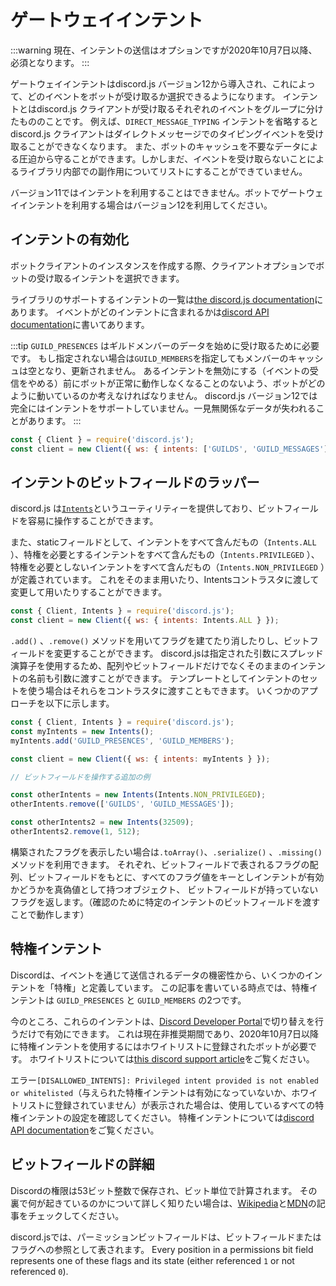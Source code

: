 # ゲートウェイインテント

:::warning
現在、インテントの送信はオプションですが2020年10月7日以降、必須となります。
:::

ゲートウェイインテントはdiscord.js バージョン12から導入され、これによって、どのイベントをボットが受け取るか選択できるようになります。 インテントとはdiscord.js クライアントが受け取るそれぞれのイベントをグループに分けたもののことです。 例えば、`DIRECT_MESSAGE_TYPING` インテントを省略するとdiscord.js クライアントはダイレクトメッセージでのタイピングイベントを受け取ることができなくなります。 また、ボットのキャッシュを不要なデータによる圧迫から守ることができます。しかしまだ、イベントを受け取らないことによるライブラリ内部での副作用についてリストにすることができていません。

<branch version="11.x">

バージョン11ではインテントを利用することはできません。ボットでゲートウェイインテントを利用する場合はバージョン12を利用してください。

</branch>

<branch version="12.x">

## インテントの有効化

ボットクライアントのインスタンスを作成する際、クライアントオプションでボットの受け取るインテントを選択できます。

ライブラリのサポートするインテントの一覧は[the discord.js documentation](https://discord.js.org/#/docs/main/stable/class/Intents?scrollTo=s-FLAGS)にあります。 イベントがどのインテントに含まれるかは[discord API documentation](https://discordapp.com/developers/docs/topics/gateway#list-of-intents)に書いてあります。

:::tip
`GUILD_PRESENCES` はギルドメンバーのデータを始めに受け取るために必要です。 もし指定されない場合は`GUILD_MEMBERS`を指定してもメンバーのキャッシュは空となり、更新されません。 あるインテントを無効にする（イベントの受信をやめる）前にボットが正常に動作しなくなることのないよう、ボットがどのように動いているのか考えなければなりません。 discord.js バージョン12では完全にはインテントをサポートしていません。一見無関係なデータが失われることがあります。
:::

```js
const { Client } = require('discord.js');
const client = new Client({ ws: { intents: ['GUILDS', 'GUILD_MESSAGES'] } });
```

## インテントのビットフィールドのラッパー

discord.js は[`Intents`](https://discord.js.org/#/docs/main/stable/class/Intents)というユーティリティーを提供しており、ビットフィールドを容易に操作することができます。

また、staticフィールドとして、インテントをすべて含んだもの（`Intents.ALL` ）、特権を必要とするインテントをすべて含んだもの（`Intents.PRIVILEGED` ）、特権を必要としないインテントをすべて含んだもの（`Intents.NON_PRIVILEGED` ）が定義されています。 これをそのまま用いたり、Intentsコントラスタに渡して変更して用いたりすることができます。

```js
const { Client, Intents } = require('discord.js');
const client = new Client({ ws: { intents: Intents.ALL } });
```

<!--
The other static bits can be accessed likewise via <code>Intents.PRIVILEGED</code> and <code>Intents.NON_PRIVILEGED</code>.
-->

`.add()` 、`.remove()` メソッドを用いてフラグを建てたり消したりし、ビットフィールドを変更することができます。 discord.jsは指定された引数にスプレッド演算子を使用するため、配列やビットフィールドだけでなくそのままのインテントの名前も引数に渡すことができます。 テンプレートとしてインテントのセットを使う場合はそれらをコントラスタに渡すこともできます。 いくつかのアプローチを以下に示します。

```js
const { Client, Intents } = require('discord.js');
const myIntents = new Intents();
myIntents.add('GUILD_PRESENCES', 'GUILD_MEMBERS');

const client = new Client({ ws: { intents: myIntents } });

// ビットフィールドを操作する追加の例

const otherIntents = new Intents(Intents.NON_PRIVILEGED);
otherIntents.remove(['GUILDS', 'GUILD_MESSAGES']);

const otherIntents2 = new Intents(32509);
otherIntents2.remove(1, 512);
```

構築されたフラグを表示したい場合は`.toArray()`、`.serialize()` 、`.missing()` メソッドを利用できます。 それぞれ、ビットフィールドで表されるフラグの配列、ビットフィールドをもとに、すべてのフラグ値をキーとしインテントが有効かどうかを真偽値として持つオブジェクト、 ビットフィールドが持っていないフラグを返します。（確認のために特定のインテントのビットフィールドを渡すことで動作します）

## 特権インテント

Discordは、イベントを通じて送信されるデータの機密性から、いくつかのインテントを「特権」と定義しています。 この記事を書いている時点では、特権インテントは `GUILD_PRESENCES` と `GUILD_MEMBERS` の2つです。

今のところ、これらのインテントは、[Discord Developer Portal](https://discordapp.com/developers/applications)で切り替えを行うだけで有効にできます。 これは現在非推奨期間であり、2020年10月7日以降に特権インテントを使用するにはホワイトリストに登録されたボットが必要です。 ホワイトリストについては[this discord support article](https://support.discordapp.com/hc/en-us/articles/360040720412-Bot-Verification-and-Data-Whitelisting)をご覧ください。

エラー`[DISALLOWED_INTENTS]: Privileged intent provided is not enabled or whitelisted`（与えられた特権インテントは有効になっていないか、ホワイトリストに登録されていません）が表示された場合は、使用しているすべての特権インテントの設定を確認してください。 特権インテントについては[discord API documentation](https://discordapp.com/developers/docs/topics/gateway#privileged-intents)をご覧ください。

## ビットフィールドの詳細

Discordの権限は53ビット整数で保存され、ビット単位で計算されます。 その裏で何が起きているのかについて詳しく知りたい場合は、[Wikipedia](https://en.wikipedia.org/wiki/Bit_field)と[MDN](https://developer.mozilla.org/en-US/docs/Web/JavaScript/Reference/Operators/Bitwise_Operators)の記事をチェックしてください。

discord.jsでは、パーミッションビットフィールドは、ビットフィールドまたはフラグへの参照として表されます。 Every position in a permissions bit field represents one of these flags and its state (either referenced `1` or not referenced `0`).

</branch>
